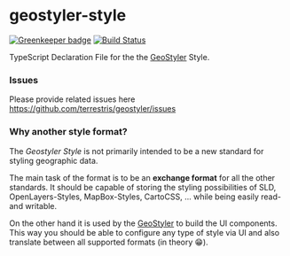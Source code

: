 # geostyler-style

[![Greenkeeper badge](https://badges.greenkeeper.io/terrestris/geostyler-style.svg)](https://greenkeeper.io/)
[![Build Status](https://travis-ci.com/terrestris/geostyler-style.svg?branch=master)](https://travis-ci.com/terrestris/geostyler-style)

TypeScript Declaration File for the the [GeoStyler](https://github.com/terrestris/geostyler) Style.

### Issues
Please provide related issues here https://github.com/terrestris/geostyler/issues

### Why another style format?

The *Geostyler Style* is not primarily intended to be a new standard for styling geographic data.

The main task of the format is to be an **exchange format** for all the other standards. It should be
capable of storing the styling possibilities of SLD, OpenLayers-Styles, MapBox-Styles, CartoCSS, …
while being easily read- and writable.

On the other hand it is used by the [GeoStyler](https://github.com/terrestris/geostyler) to build the UI components. This
way you should be able to configure any type of style via UI and also translate between all supported formats (in theory :grin:).
